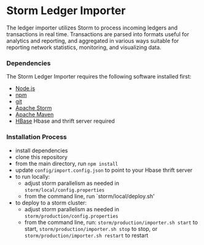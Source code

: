 Storm Ledger Importer
==========================
The ledger importer utilizes Storm to process incoming ledgers and transactions in real time. Transactions are parsed into formats useful for analytics and reporting, and aggregated in various ways suitable for reporting network statistics, monitoring, and visualizing data.

### Dependencies ###

The Storm Ledger Importer requires the following software installed first:
* [Node.js](http://nodejs.org/)
* [npm](https://www.npmjs.org/)
* [git](http://git-scm.com/)
* [Apache Storm](https://storm.apache.org/)
* [Apache Maven](https://maven.apache.org/)
* [HBase](http://hbase.apache.org/) Hbase and thrift server required

### Installation Process ###

* install dependencies
* clone this repository
* from the main directory, run `npm install`
* update `config/import.config.json` to point to your Hbase thrift server
* to run locally:
  * adjust storm parallelism as needed in `storm/local/config.properties`
  * from the command line, run `storm/local/deploy.sh'
* to deploy to a storm cluster:
  * adjust storm parallelism as needed in `storm/production/config.properties`
  * from the command line, run:
    `storm/production/importer.sh start` to start,
    `storm/production/importer.sh stop` to stop, or
    `storm/production/importer.sh restart` to restart

